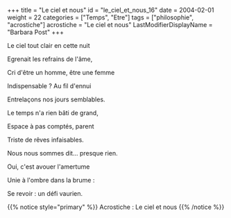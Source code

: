 +++
title = "Le ciel et nous"
id = "le_ciel_et_nous_16"
date = 2004-02-01
weight = 22
categories = ["Temps", "Etre"]
tags = ["philosophie", "acrostiche"]
acrostiche = "Le ciel et nous"
LastModifierDisplayName = "Barbara Post"
+++

Le ciel tout clair en cette nuit

Egrenait les refrains de l'âme,

Cri d'être un homme, être une femme

Indispensable ? Au fil d'ennui



Entrelaçons nos jours semblables.

Le temps n'a rien bâti de grand,

Espace à pas comptés, parent

Triste de rêves infaisables.



Nous nous sommes dit... presque rien.

Oui, c'est avouer l'amertume

Unie à l'ombre dans la brume :

Se revoir : un défi vaurien.

{{% notice style="primary" %}}
Acrostiche : Le ciel et nous
{{% /notice %}}
